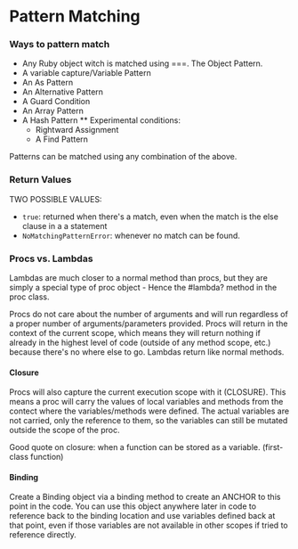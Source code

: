 # Pattern Matching

### Ways to pattern match

- Any Ruby object witch is matched using ===. The Object Pattern.
- A variable capture/Variable Pattern
- An As Pattern
- An Alternative Pattern
- A Guard Condition
- An Array Pattern
- A Hash Pattern
  \*\* Experimental conditions:
  - Rightward Assignment
  - A Find Pattern

Patterns can be matched using any combination of the above.

### Return Values

TWO POSSIBLE VALUES:

- `true`: returned when there's a match, even when the match is the else clause in a a statement
- `NoMatchingPatternError`: whenever no match can be found.

### Procs vs. Lambdas

Lambdas are much closer to a normal method than procs, but they are simply a special type of proc object - Hence the #lambda? method in the proc class.

Procs do not care about the number of arguments and will run regardless of a proper number of arguments/parameters provided. Procs will return in the context of the current scope, which means they will return nothing if already in the highest level of code (outside of any method scope, etc.) because there's no where else to go. Lambdas return like normal methods.

#### Closure
Procs will also capture the current execution scope with it (CLOSURE). This means a proc will carry the values of local variables and methods from the contect where the variables/methods were defined. The actual variables are not carried, only the reference to them, so the variables can still be mutated outside the scope of the proc.

Good quote on closure: when a function can be stored as a variable. (first-class function)

#### Binding

Create a Binding object via a binding method to create an ANCHOR to this point in the code. You can use this object anywhere later in code to reference back to the binding location and use variables defined back at that point, even if those variables are not available in other scopes if tried to reference directly.
